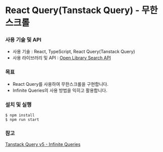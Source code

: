 # React Query(Tanstack Query) - 무한스크롤

### 사용 기술 및 API

- 사용 기술 : React, TypeScript, React Query(Tanstack Query)
- 사용 라이브러리 및 API : <a href='https://openlibrary.org/dev/docs/api/search'>Open Library Search API</a>

### 목표

- React Query를 사용하여 무한스크롤을 구현합니다.
- Infinite Queries의 사용 방법을 익히고 활용합니다.

### 설치 및 실행

```
$ npm install
$ npm run start
```

### 참고

<a href='https://tanstack.com/query/latest/docs/react/guides/infinite-queries'>Tanstack Query v5 - Infinite Queries</a>
